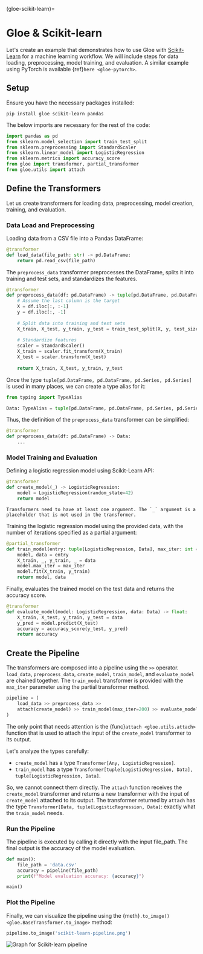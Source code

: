 (gloe-scikit-learn)=
# Gloe & Scikit-learn

Let's create an example that demonstrates how to use Gloe with [Scikit-Learn](https://scikit-learn.org/) for a machine learning workflow. We will include steps for data loading, preprocessing, model training, and evaluation. A similar example using PyTorch is available {ref}`here <gloe-pytorch>`.

## Setup

Ensure you have the necessary packages installed:

```shell
pip install gloe scikit-learn pandas
```

The below imports are necessary for the rest of the code:

```python
import pandas as pd
from sklearn.model_selection import train_test_split
from sklearn.preprocessing import StandardScaler
from sklearn.linear_model import LogisticRegression
from sklearn.metrics import accuracy_score
from gloe import transformer, partial_transformer
from gloe.utils import attach
```

## Define the Transformers

Let us create transformers for loading data, preprocessing, model creation, training, and evaluation.

### Data Load and Preprocessing

Loading data from a CSV file into a Pandas DataFrame:

```python
@transformer
def load_data(file_path: str) -> pd.DataFrame:
    return pd.read_csv(file_path)
```

The `preprocess_data` transformer preprocesses the DataFrame, splits it into training and test sets, and standardizes the features.

```python
@transformer
def preprocess_data(df: pd.DataFrame) -> tuple[pd.DataFrame, pd.DataFrame, pd.Series, pd.Series]:
    # Assume the last column is the target
    X = df.iloc[:, :-1]
    y = df.iloc[:, -1]
    
    # Split data into training and test sets
    X_train, X_test, y_train, y_test = train_test_split(X, y, test_size=0.2, random_state=42)
    
    # Standardize features
    scaler = StandardScaler()
    X_train = scaler.fit_transform(X_train)
    X_test = scaler.transform(X_test)
    
    return X_train, X_test, y_train, y_test
```


Once the type `tuple[pd.DataFrame, pd.DataFrame, pd.Series, pd.Series]` is used in many places, we can create a type alias for it:

```python
from typing import TypeAlias

Data: TypeAlias = tuple[pd.DataFrame, pd.DataFrame, pd.Series, pd.Series]
```

Thus, the definition of the `preprocess_data` transformer can be simplified:

```python
@transformer
def preprocess_data(df: pd.DataFrame) -> Data:
    ...
```


### Model Training and Evaluation

Defining a logistic regression model using Scikit-Learn API:

```python
@transformer
def create_model(_) -> LogisticRegression:
    model = LogisticRegression(random_state=42)
    return model
```

```{note}
Transformers need to have at least one argument. The `_` argument is a placeholder that is not used in the transformer.
```

Training the logistic regression model using the provided data, with the number of iterations specified as a partial argument:
```python
@partial_transformer
def train_model(entry: tuple[LogisticRegression, Data], max_iter: int = 100) -> tuple[LogisticRegression, Data]:
    model, data = entry
    X_train, _, y_train, _ = data
    model.max_iter = max_iter
    model.fit(X_train, y_train)
    return model, data
```

Finally, evaluates the trained model on the test data and returns the accuracy score.
```python
@transformer
def evaluate_model(model: LogisticRegression, data: Data) -> float:
    X_train, X_test, y_train, y_test = data
    y_pred = model.predict(X_test)
    accuracy = accuracy_score(y_test, y_pred)
    return accuracy
```

## Create the Pipeline

The transformers are composed into a pipeline using the `>>` operator.
`load_data`, `preprocess_data`, `create_model`, `train_model`, and `evaluate_model` are chained together. The `train_model` transformer is provided with the `max_iter` parameter using the partial transformer method.

```python
pipeline = (
    load_data >> preprocess_data >>
    attach(create_model) >> train_model(max_iter=200) >> evaluate_model
)
```


The only point that needs attention is the {func}`attach <gloe.utils.attach>` function that is used to attach the input of the `create_model` transformer to its output. 

Let's analyze the types carefully:

- `create_model` has a type `Transformer[Any, LogisticRegression]`.
- `train_model` has a type `Transformer[tuple[LogisticRegression, Data], tuple[LogisticRegression, Data]`.

So, we cannot connect them directly. The `attach` function receives the `create_model` transformer and returns a new transformer with the input of `create_model` attached to its output. The transformer returned by `attach` has the type `Transformer[Data, tuple[LogisticRegression, Data]`: exactly what the `train_model` needs.


### Run the Pipeline

The pipeline is executed by calling it directly with the input file_path. The final output is the accuracy of the model evaluation.

```python
def main():
    file_path = 'data.csv'
    accuracy = pipeline(file_path)
    print(f"Model evaluation accuracy: {accuracy}")

main()
```

### Plot the Pipeline

Finally, we can visualize the pipeline using the {meth}`.to_image() <gloe.BaseTransformer.to_image>` method:

```python
pipeline.to_image('scikit-learn-pipeline.png')
```


![Graph for Scikit-learn pipeline](../_static/assets/scikit-learn-pipeline.jpeg)
